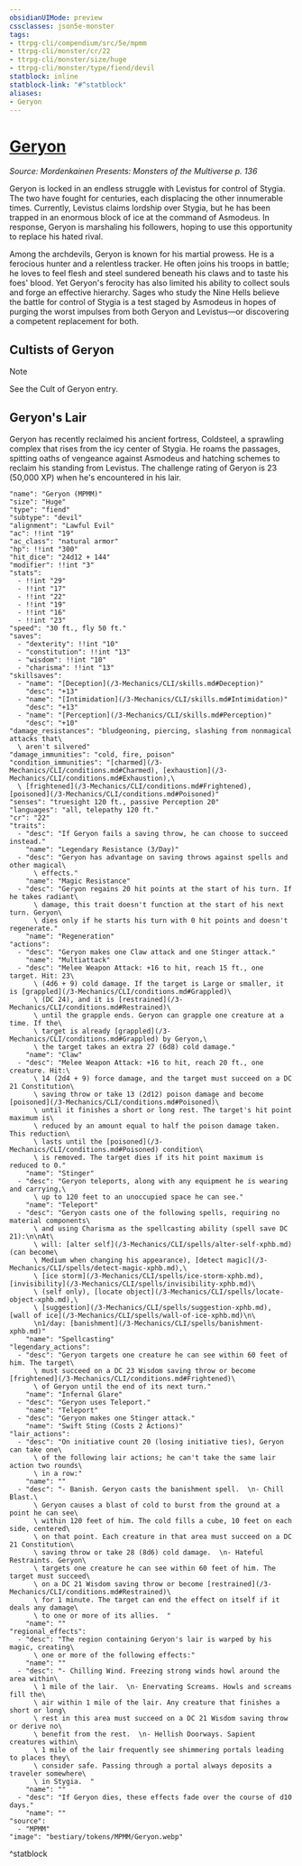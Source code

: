 ```yaml
---
obsidianUIMode: preview
cssclasses: json5e-monster
tags:
- ttrpg-cli/compendium/src/5e/mpmm
- ttrpg-cli/monster/cr/22
- ttrpg-cli/monster/size/huge
- ttrpg-cli/monster/type/fiend/devil
statblock: inline
statblock-link: "#^statblock"
aliases:
- Geryon
---
```

# [Geryon](3-Mechanics\CLI\bestiary\npc/geryon-mpmm.md)
*Source: Mordenkainen Presents: Monsters of the Multiverse p. 136*  

Geryon is locked in an endless struggle with Levistus for control of Stygia. The two have fought for centuries, each displacing the other innumerable times. Currently, Levistus claims lordship over Stygia, but he has been trapped in an enormous block of ice at the command of Asmodeus. In response, Geryon is marshaling his followers, hoping to use this opportunity to replace his hated rival.

Among the archdevils, Geryon is known for his martial prowess. He is a ferocious hunter and a relentless tracker. He often joins his troops in battle; he loves to feel flesh and steel sundered beneath his claws and to taste his foes' blood. Yet Geryon's ferocity has also limited his ability to collect souls and forge an effective hierarchy. Sages who study the Nine Hells believe the battle for control of Stygia is a test staged by Asmodeus in hopes of purging the worst impulses from both Geryon and Levistus—or discovering a competent replacement for both.

## Cultists of Geryon

> [!note]
> See the Cult of Geryon entry.

## Geryon's Lair

Geryon has recently reclaimed his ancient fortress, Coldsteel, a sprawling complex that rises from the icy center of Stygia. He roams the passages, spitting oaths of vengeance against Asmodeus and hatching schemes to reclaim his standing from Levistus. The challenge rating of Geryon is 23 (50,000 XP) when he's encountered in his lair.

```statblock
"name": "Geryon (MPMM)"
"size": "Huge"
"type": "fiend"
"subtype": "devil"
"alignment": "Lawful Evil"
"ac": !!int "19"
"ac_class": "natural armor"
"hp": !!int "300"
"hit_dice": "24d12 + 144"
"modifier": !!int "3"
"stats":
  - !!int "29"
  - !!int "17"
  - !!int "22"
  - !!int "19"
  - !!int "16"
  - !!int "23"
"speed": "30 ft., fly 50 ft."
"saves":
  - "dexterity": !!int "10"
  - "constitution": !!int "13"
  - "wisdom": !!int "10"
  - "charisma": !!int "13"
"skillsaves":
  - "name": "[Deception](/3-Mechanics/CLI/skills.md#Deception)"
    "desc": "+13"
  - "name": "[Intimidation](/3-Mechanics/CLI/skills.md#Intimidation)"
    "desc": "+13"
  - "name": "[Perception](/3-Mechanics/CLI/skills.md#Perception)"
    "desc": "+10"
"damage_resistances": "bludgeoning, piercing, slashing from nonmagical attacks that\
  \ aren't silvered"
"damage_immunities": "cold, fire, poison"
"condition_immunities": "[charmed](/3-Mechanics/CLI/conditions.md#Charmed), [exhaustion](/3-Mechanics/CLI/conditions.md#Exhaustion),\
  \ [frightened](/3-Mechanics/CLI/conditions.md#Frightened), [poisoned](/3-Mechanics/CLI/conditions.md#Poisoned)"
"senses": "truesight 120 ft., passive Perception 20"
"languages": "all, telepathy 120 ft."
"cr": "22"
"traits":
  - "desc": "If Geryon fails a saving throw, he can choose to succeed instead."
    "name": "Legendary Resistance (3/Day)"
  - "desc": "Geryon has advantage on saving throws against spells and other magical\
      \ effects."
    "name": "Magic Resistance"
  - "desc": "Geryon regains 20 hit points at the start of his turn. If he takes radiant\
      \ damage, this trait doesn't function at the start of his next turn. Geryon\
      \ dies only if he starts his turn with 0 hit points and doesn't regenerate."
    "name": "Regeneration"
"actions":
  - "desc": "Geryon makes one Claw attack and one Stinger attack."
    "name": "Multiattack"
  - "desc": "Melee Weapon Attack: +16 to hit, reach 15 ft., one target. Hit: 23\
      \ (4d6 + 9) cold damage. If the target is Large or smaller, it is [grappled](/3-Mechanics/CLI/conditions.md#Grappled)\
      \ (DC 24), and it is [restrained](/3-Mechanics/CLI/conditions.md#Restrained)\
      \ until the grapple ends. Geryon can grapple one creature at a time. If the\
      \ target is already [grappled](/3-Mechanics/CLI/conditions.md#Grappled) by Geryon,\
      \ the target takes an extra 27 (6d8) cold damage."
    "name": "Claw"
  - "desc": "Melee Weapon Attack: +16 to hit, reach 20 ft., one creature. Hit:\
      \ 14 (2d4 + 9) force damage, and the target must succeed on a DC 21 Constitution\
      \ saving throw or take 13 (2d12) poison damage and become [poisoned](/3-Mechanics/CLI/conditions.md#Poisoned)\
      \ until it finishes a short or long rest. The target's hit point maximum is\
      \ reduced by an amount equal to half the poison damage taken. This reduction\
      \ lasts until the [poisoned](/3-Mechanics/CLI/conditions.md#Poisoned) condition\
      \ is removed. The target dies if its hit point maximum is reduced to 0."
    "name": "Stinger"
  - "desc": "Geryon teleports, along with any equipment he is wearing and carrying,\
      \ up to 120 feet to an unoccupied space he can see."
    "name": "Teleport"
  - "desc": "Geryon casts one of the following spells, requiring no material components\
      \ and using Charisma as the spellcasting ability (spell save DC 21):\n\nAt\
      \ will: [alter self](/3-Mechanics/CLI/spells/alter-self-xphb.md) (can become\
      \ Medium when changing his appearance), [detect magic](/3-Mechanics/CLI/spells/detect-magic-xphb.md),\
      \ [ice storm](/3-Mechanics/CLI/spells/ice-storm-xphb.md), [invisibility](/3-Mechanics/CLI/spells/invisibility-xphb.md)\
      \ (self only), [locate object](/3-Mechanics/CLI/spells/locate-object-xphb.md),\
      \ [suggestion](/3-Mechanics/CLI/spells/suggestion-xphb.md), [wall of ice](/3-Mechanics/CLI/spells/wall-of-ice-xphb.md)\n\
      \n1/day: [banishment](/3-Mechanics/CLI/spells/banishment-xphb.md)"
    "name": "Spellcasting"
"legendary_actions":
  - "desc": "Geryon targets one creature he can see within 60 feet of him. The target\
      \ must succeed on a DC 23 Wisdom saving throw or become [frightened](/3-Mechanics/CLI/conditions.md#Frightened)\
      \ of Geryon until the end of its next turn."
    "name": "Infernal Glare"
  - "desc": "Geryon uses Teleport."
    "name": "Teleport"
  - "desc": "Geryon makes one Stinger attack."
    "name": "Swift Sting (Costs 2 Actions)"
"lair_actions":
  - "desc": "On initiative count 20 (losing initiative ties), Geryon can take one\
      \ of the following lair actions; he can't take the same lair action two rounds\
      \ in a row:"
    "name": ""
  - "desc": "- Banish. Geryon casts the banishment spell.  \n- Chill Blast.\
      \ Geryon causes a blast of cold to burst from the ground at a point he can see\
      \ within 120 feet of him. The cold fills a cube, 10 feet on each side, centered\
      \ on that point. Each creature in that area must succeed on a DC 21 Constitution\
      \ saving throw or take 28 (8d6) cold damage.  \n- Hateful Restraints. Geryon\
      \ targets one creature he can see within 60 feet of him. The target must succeed\
      \ on a DC 21 Wisdom saving throw or become [restrained](/3-Mechanics/CLI/conditions.md#Restrained)\
      \ for 1 minute. The target can end the effect on itself if it deals any damage\
      \ to one or more of its allies.  "
    "name": ""
"regional_effects":
  - "desc": "The region containing Geryon's lair is warped by his magic, creating\
      \ one or more of the following effects:"
    "name": ""
  - "desc": "- Chilling Wind. Freezing strong winds howl around the area within\
      \ 1 mile of the lair.  \n- Enervating Screams. Howls and screams fill the\
      \ air within 1 mile of the lair. Any creature that finishes a short or long\
      \ rest in this area must succeed on a DC 21 Wisdom saving throw or derive no\
      \ benefit from the rest.  \n- Hellish Doorways. Sapient creatures within\
      \ 1 mile of the lair frequently see shimmering portals leading to places they\
      \ consider safe. Passing through a portal always deposits a traveler somewhere\
      \ in Stygia.  "
    "name": ""
  - "desc": "If Geryon dies, these effects fade over the course of d10 days."
    "name": ""
"source":
  - "MPMM"
"image": "bestiary/tokens/MPMM/Geryon.webp"
```
^statblock